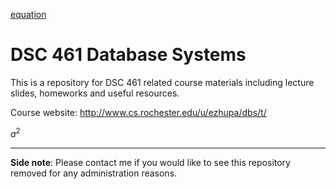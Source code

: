 [equation](http://latex.codecogs.com/gif.latex?Concentration%3D%5Cfrac%7BTotalTemplate%7D%7BTotalVolume%7D)  
# DSC 461 Database Systems

This is a repository for DSC 461 related course materials including lecture slides, homeworks and useful resources. 

Course website: http://www.cs.rochester.edu/u/ezhupa/dbs/t/
 
$a^2$
 
---
**Side note**: Please contact me if you would like to see this repository removed for any administration reasons.
